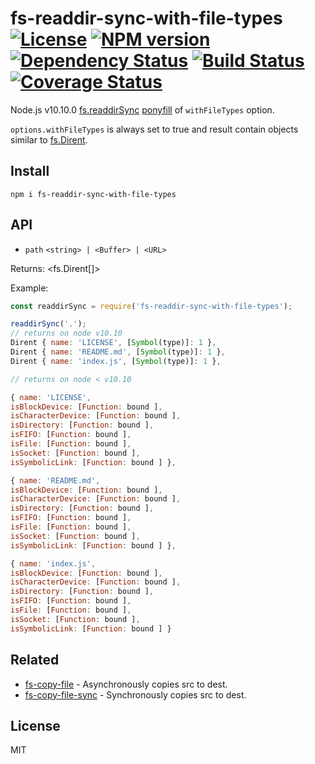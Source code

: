 fs-readdir-sync-with-file-types [![License][LicenseIMGURL]][LicenseURL] [![NPM version][NPMIMGURL]][NPMURL] [![Dependency Status][DependencyStatusIMGURL]][DependencyStatusURL] [![Build Status][BuildStatusIMGURL]][BuildStatusURL] [![Coverage Status][CoverageIMGURL]][CoverageURL]
=========
Node.js v10.10.0 [fs.readdirSync](https://nodejs.org/dist/latest-v10.x/docs/api/fs.html#fs_fs_readdirsync_path_options) [ponyfill](https://ponyfill.com) of `withFileTypes` option.

`options.withFileTypes` is always set to true and result contain objects similar to [fs.Dirent](https://nodejs.org/dist/latest-v10.x/docs/api/fs.html#fs_class_fs_dirent).

## Install

```
npm i fs-readdir-sync-with-file-types
```

## API

- `path` `<string> | <Buffer> | <URL>`

Returns: <fs.Dirent[]>

Example:

```js
const readdirSync = require('fs-readdir-sync-with-file-types');

readdirSync('.');
// returns on node v10.10
Dirent { name: 'LICENSE', [Symbol(type)]: 1 },
Dirent { name: 'README.md', [Symbol(type)]: 1 },
Dirent { name: 'index.js', [Symbol(type)]: 1 },

// returns on node < v10.10

{ name: 'LICENSE',
isBlockDevice: [Function: bound ],
isCharacterDevice: [Function: bound ],
isDirectory: [Function: bound ],
isFIFO: [Function: bound ],
isFile: [Function: bound ],
isSocket: [Function: bound ],
isSymbolicLink: [Function: bound ] },

{ name: 'README.md',
isBlockDevice: [Function: bound ],
isCharacterDevice: [Function: bound ],
isDirectory: [Function: bound ],
isFIFO: [Function: bound ],
isFile: [Function: bound ],
isSocket: [Function: bound ],
isSymbolicLink: [Function: bound ] },

{ name: 'index.js',
isBlockDevice: [Function: bound ],
isCharacterDevice: [Function: bound ],
isDirectory: [Function: bound ],
isFIFO: [Function: bound ],
isFile: [Function: bound ],
isSocket: [Function: bound ],
isSymbolicLink: [Function: bound ] }
```

## Related

- [fs-copy-file](https://github.com/coderaiser/fs-copy-file "fs-copy-file") - Asynchronously copies src to dest.
- [fs-copy-file-sync](https://github.com/coderaiser/fs-copy-file-sync "fs-copy-file-sync") - Synchronously copies src to dest.

## License
MIT

[NPMIMGURL]:                https://img.shields.io/npm/v/fs-readdir-sync-with-file-types.svg?style=flat&longCache=true
[BuildStatusIMGURL]:        https://img.shields.io/travis/coderaiser/fs-readdir-sync-with-file-types/master.svg?style=flat&longCache=true
[DependencyStatusIMGURL]:   https://img.shields.io/david/coderaiser/fs-readdir-sync-with-file-types.svg?style=flat&longCache=true
[LicenseIMGURL]:            https://img.shields.io/badge/license-MIT-317BF9.svg?style=flat&longCache=true
[CoverageIMGURL]:           https://coveralls.io/repos/coderaiser/fs-readdir-sync-with-file-types/badge.svg?branch=master&service=github
[NPMURL]:                   https://npmjs.org/package/fs-readdir-sync-with-file-types "npm"
[BuildStatusURL]:           https://travis-ci.org/coderaiser/fs-readdir-sync-with-file-types  "Build Status"
[DependencyStatusURL]:      https://david-dm.org/coderaiser/fs-readdir-sync-with-file-types "Dependency Status"
[LicenseURL]:               https://tldrlegal.com/license/mit-license "MIT License"
[CoverageURL]:              https://coveralls.io/github/coderaiser/fs-readdir-sync-with-file-types?branch=master

